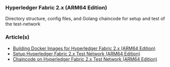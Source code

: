 ### Hyperledger Fabric 2.x (ARM64 Edition)

Directory structure, config files, and Golang chaincode for setup and test of the test-network

### Article(s)

* [Building Docker Images for Hyperledger Fabric 2.x (ARM64 Edition)](https://www.polarsparc.com/xhtml/Hyperledger-ARM-Build.html)
* [Setup Hyperledger Fabric 2.x Test Network (ARM64 Edition)](https://www.polarsparc.com/xhtml/Hyperledger-ARM-Setup.html)
* [Chaincode on Hyperledger Fabric 2.x Test Network (ARM64 Edition)](https://www.polarsparc.com/xhtml/Hyperledger-ARM-Test.html)

